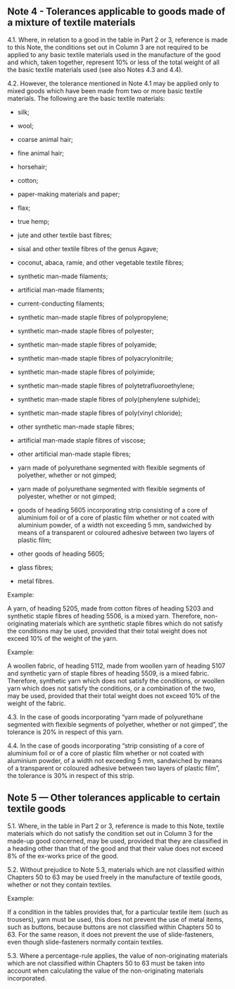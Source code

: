 ## Note 4 - Tolerances applicable to goods made of a mixture of textile materials

4.1.  Where, in relation to a good in the table in Part 2 or 3, reference is made to this Note, the conditions set out in Column 3 are not required to be applied to any basic textile materials used in the manufacture of the good and which, taken together, represent 10% or less of the total weight of all the basic textile materials used (see also Notes 4.3 and 4.4).

4.2.  However, the tolerance mentioned in Note 4.1 may be applied only to mixed goods which have been made from two or more basic textile materials. The following are the basic textile materials:

- silk;

- wool;

- coarse animal hair;

- fine animal hair;

- horsehair;

- cotton;

- paper-making materials and paper;

- flax;

- true hemp;

- jute and other textile bast fibres;

- sisal and other textile fibres of the genus Agave;

- coconut, abaca, ramie, and other vegetable textile fibres;

- synthetic man-made filaments;

- artificial man-made filaments;

- current-conducting filaments;

- synthetic man-made staple fibres of polypropylene;

- synthetic man-made staple fibres of polyester;

- synthetic man-made staple fibres of polyamide;

- synthetic man-made staple fibres of polyacrylonitrile;

- synthetic man-made staple fibres of polyimide;

- synthetic man-made staple fibres of polytetrafluoroethylene;

- synthetic man-made staple fibres of poly(phenylene sulphide);

- synthetic man-made staple fibres of poly(vinyl chloride);

- other synthetic man-made staple fibres;

- artificial man-made staple fibres of viscose;

- other artificial man-made staple fibres;

- yarn made of polyurethane segmented with flexible segments of polyether, whether or not gimped;

- yarn made of polyurethane segmented with flexible segments of polyester, whether or not gimped;

- goods of heading 5605 incorporating strip consisting of a core of aluminium foil or of a core of plastic film whether or not coated with aluminium powder, of a width not exceeding 5 mm, sandwiched by means of a transparent or coloured adhesive between two layers of plastic film;

- other goods of heading 5605;

- glass fibres;

- metal fibres.

Example:

A yarn, of heading 5205, made from cotton fibres of heading 5203 and synthetic staple fibres of heading 5506, is a mixed yarn. Therefore, non-originating materials which are synthetic staple fibres which do not satisfy the conditions may be used, provided that their total weight does not exceed 10% of the weight of the yarn.

Example:

A woollen fabric, of heading 5112, made from woollen yarn of heading 5107 and synthetic yarn of staple fibres of heading 5509, is a mixed fabric. Therefore, synthetic yarn which does not satisfy the conditions, or woollen yarn which does not satisfy the conditions, or a combination of the two, may be used, provided that their total weight does not exceed 10% of the weight of the fabric.

4.3.  In the case of goods incorporating “yarn made of polyurethane segmented with flexible segments of polyether, whether or not gimped”, the tolerance is 20% in respect of this yarn.

4.4.  In the case of goods incorporating “strip consisting of a core of aluminium foil or of a core of plastic film whether or not coated with aluminium powder, of a width not exceeding 5 mm, sandwiched by means of a transparent or coloured adhesive between two layers of plastic film”, the tolerance is 30% in respect of this strip.

## Note 5 — Other tolerances applicable to certain textile goods

5.1.  Where, in the table in Part 2 or 3, reference is made to this Note, textile materials which do not satisfy the condition set out in Column 3 for the made-up good concerned, may be used, provided that they are classified in a heading other than that of the good and that their value does not exceed 8% of the ex-works price of the good.

5.2.  Without prejudice to Note 5.3, materials which are not classified within Chapters 50 to 63 may be used freely in the manufacture of textile goods, whether or not they contain textiles.

Example:

If a condition in the tables provides that, for a particular textile item (such as trousers), yarn must be used, this does not prevent the use of metal items, such as buttons, because buttons are not classified within Chapters 50 to 63. For the same reason, it does not prevent the use of slide-fasteners, even though slide-fasteners normally contain textiles.

5.3.  Where a percentage-rule applies, the value of non-originating materials which are not classified within Chapters 50 to 63 must be taken into account when calculating the value of the non-originating materials incorporated.